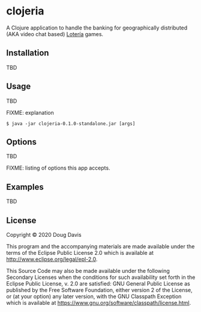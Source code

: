 # clojeria

A Clojure application to handle the banking for geographically
distributed (AKA video chat based)
[Lotería](https://en.wikipedia.org/wiki/Loter%C3%ADa) games.

## Installation

TBD

## Usage

TBD

FIXME: explanation

```
$ java -jar clojeria-0.1.0-standalone.jar [args]
```

## Options

TBD

FIXME: listing of options this app accepts.

## Examples

TBD

## License

Copyright © 2020 Doug Davis

This program and the accompanying materials are made available under the
terms of the Eclipse Public License 2.0 which is available at
http://www.eclipse.org/legal/epl-2.0.

This Source Code may also be made available under the following Secondary
Licenses when the conditions for such availability set forth in the Eclipse
Public License, v. 2.0 are satisfied: GNU General Public License as published by
the Free Software Foundation, either version 2 of the License, or (at your
option) any later version, with the GNU Classpath Exception which is available
at https://www.gnu.org/software/classpath/license.html.
